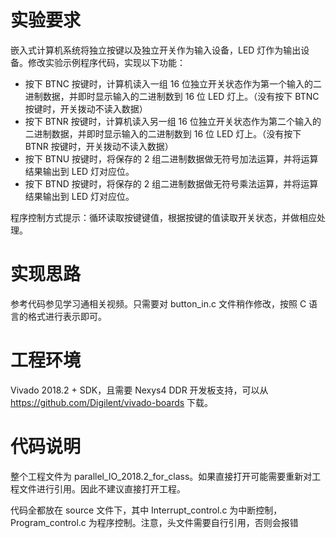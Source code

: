 # 实验要求

嵌入式计算机系统将独立按键以及独立开关作为输入设备，LED 灯作为输出设备。修改实验示例程序代码，实现以下功能：


- 按下 BTNC 按键时，计算机读入一组 16 位独立开关状态作为第一个输入的二进制数据，并即时显示输入的二进制数到 16 位 LED 灯上。（没有按下 BTNC 按键时，开关拨动不读入数据）
- 按下 BTNR 按键时，计算机读入另一组 16 位独立开关状态作为第二个输入的二进制数据，并即时显示输入的二进制数到 16 位 LED 灯上。（没有按下 BTNR 按键时，开关拨动不读入数据）
- 按下 BTNU 按键时，将保存的 2 组二进制数据做无符号加法运算，并将运算结果输出到 LED 灯对应位。
- 按下 BTND 按键时，将保存的 2 组二进制数据做无符号乘法运算，并将运算结果输出到 LED 灯对应位。

程序控制方式提示：循环读取按键键值，根据按键的值读取开关状态，并做相应处理。

# 实现思路

参考代码参见学习通相关视频。只需要对 button_in.c 文件稍作修改，按照 C 语言的格式进行表示即可。

# 工程环境

Vivado 2018.2 + SDK，且需要 Nexys4 DDR 开发板支持，可以从 https://github.com/Digilent/vivado-boards 下载。

# 代码说明

整个工程文件为 parallel_IO_2018.2_for_class。如果直接打开可能需要重新对工程文件进行引用。因此不建议直接打开工程。

代码全都放在 source 文件下，其中 Interrupt_control.c 为中断控制，Program_control.c 为程序控制。注意，头文件需要自行引用，否则会报错
